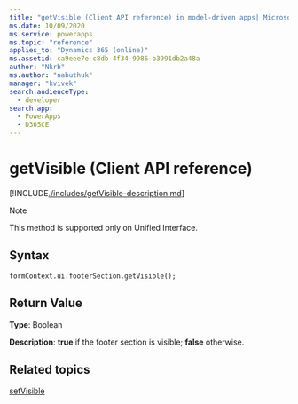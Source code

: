 ```yaml
---
title: "getVisible (Client API reference) in model-driven apps| MicrosoftDocs"
ms.date: 10/09/2020
ms.service: powerapps
ms.topic: "reference"
applies_to: "Dynamics 365 (online)"
ms.assetid: ca9eee7e-c8db-4f34-9986-b3991db2a48a
author: "Nkrb"
ms.author: "nabuthuk"
manager: "kvivek"
search.audienceType: 
  - developer
search.app: 
  - PowerApps
  - D365CE
---
```


# getVisible (Client API reference)

[!INCLUDE[./includes/getVisible-description.md](./includes/getVisible-description.md)]

> [!NOTE]
> This method is supported only on Unified Interface.

## Syntax

`formContext.ui.footerSection.getVisible();`

## Return Value

**Type**: Boolean

**Description**: **true** if the footer section is visible; **false** otherwise.

## Related topics

[setVisible](setVisible.md)
